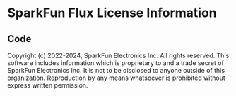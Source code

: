 SparkFun Flux License Information
============================

Code
--------
Copyright (c) 2022-2024, SparkFun Electronics Inc.  All rights reserved. This software includes information which is proprietary to and a trade secret of SparkFun Electronics Inc.  It is not to be disclosed to anyone outside of this organization. Reproduction by any means whatsoever is  prohibited without express written permission.
 
